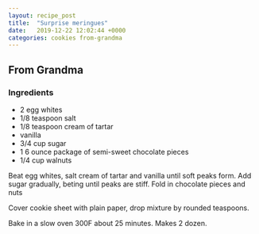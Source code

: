 ```yaml
---
layout: recipe_post
title:  "Surprise meringues"
date:   2019-12-22 12:02:44 +0000
categories: cookies from-grandma
---
```


## From Grandma
### Ingredients
* 2 egg whites
* 1/8 teaspoon salt
* 1/8 teaspoon cream of tartar
* vanilla 
* 3/4 cup sugar
* 1 6 ounce package of semi-sweet chocolate pieces
* 1/4 cup walnuts


Beat egg whites, salt cream of tartar and vanilla until soft peaks form. Add sugar gradually, beting until peaks are stiff. Fold in chocolate pieces and nuts

Cover cookie sheet with plain paper, drop mixture by rounded teaspoons.

 Bake in a slow oven 300F about 25 minutes. Makes 2 dozen.

